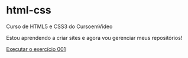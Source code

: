 # html-css
 Curso de HTML5 e CSS3 do CursoemVideo

 Estou aprendendo a criar sites e agora vou gerenciar meus repositórios!

<a href="https://mateus333.github.io/html-css/exercicios/ex001/index.html">Executar o exercício 001</a>